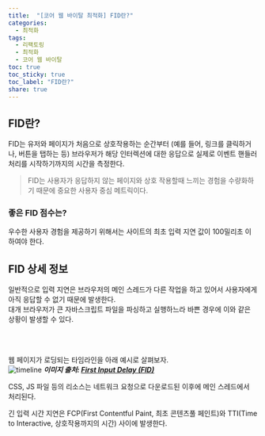 ```yaml
---
title:  "[코어 웹 바이탈 최적화] FID란?"
categories: 
  - 최적화
tags:
  - 리팩토링
  - 최적화
  - 코어 웹 바이탈
toc: true
toc_sticky: true
toc_label: "FID란?"
share: true
---
```


## FID란?

FID는 유저와 페이지가 처음으로 상호작용하는 순간부터 (예를 들어, 링크를 클릭하거나, 버튼을 탭하는 등) 브라우저가 해당 인터렉션에 대한 응답으로 실제로 이벤트 핸들러 처리를 시작하기까지의 시간을 측정한다.
<br>

> FID는 사용자가 응답하지 않는 페이지와 상호 작용할때 느끼는 경험을 수량화하기 때문에 중요한 사용자 중심 메트릭이다. <br>

### 좋은 FID 점수는?
우수한 사용자 경험을 제공하기 위해서는 사이트의 최초 입력 지연 값이 100밀리초 이하여야 한다.


## FID 상세 정보
일반적으로 입력 지연은 브라우저의 메인 스레드가 다른 작업을 하고 있어서 사용자에게 아직 응답할 수 없기 때문에 발생한다. <br>
대개 브라우저가 큰 자바스크립트 파일을 파싱하고 실행하느라 바쁜 경우에 이와 같은 상황이 발생할 수 있다.

<br>
<br>

웹 페이지가 로딩되는 타임라인을 아래 예시로 살펴보자.
<br>
![timeline](https://web-dev.imgix.net/image/admin/9tm3f6pwlHMqNKuFvaP0.svg)
***이미지 출처: [First Input Delay (FID)](https://web.dev/i18n/en/fid/)***

CSS, JS 파일 등의 리소스는 네트워크 요청으로 다운로드된 이후에 메인 스레드에서 처리된다. <br>

긴 입력 시간 지연은 FCP(First Contentful Paint, 최초 콘텐츠풀 페인트)와 TTI(Time to Interactive, 상호작용까지의 시간) 사이에 발생한다. <br>
